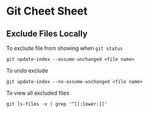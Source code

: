 # Git Cheet Sheet

## Exclude Files Locally

To exclude file from showing when `git status`

```
git update-index --assume-unchanged <file name>
```

To undo exclude

```
git update-index --no-assume-unchanged <file name>
```

To view all excluded files

```
git ls-files -v | grep '^[[:lower:]]'
```
